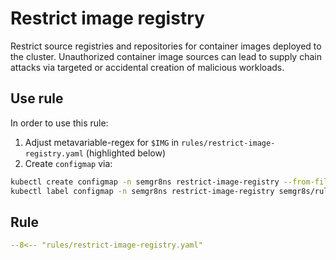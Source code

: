 # Restrict image registry

Restrict source registries and repositories for container images deployed to the cluster. Unauthorized container image sources can lead to supply chain attacks via targeted or accidental creation of malicious workloads.

## Use rule

In order to use this rule:

1. Adjust metavariable-regex for `$IMG` in `rules/restrict-image-registry.yaml` (highlighted below)
2. Create `configmap` via:
```bash
kubectl create configmap -n semgr8ns restrict-image-registry --from-file=rules/restrict-image-registry.yaml
kubectl label configmap -n semgr8ns restrict-image-registry semgr8s/rule=true
```

## Rule

```yaml title="rules/restrict-image-registry.yaml" hl_lines="29"
--8<-- "rules/restrict-image-registry.yaml"
```
